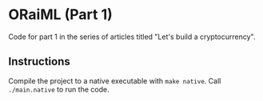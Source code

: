 # ORaiML (Part 1)

Code for part 1 in the series of articles titled "Let's build a cryptocurrency".

## Instructions

Compile the project to a native executable with `make native`. Call
`./main.native` to run the code.
